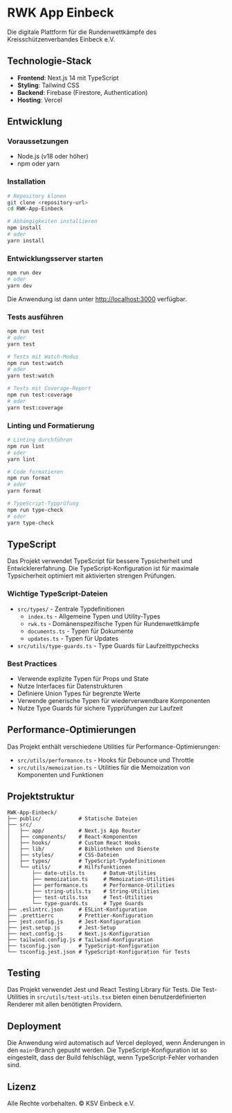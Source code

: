# RWK App Einbeck

Die digitale Plattform für die Rundenwettkämpfe des Kreisschützenverbandes Einbeck e.V.

## Technologie-Stack

- **Frontend**: Next.js 14 mit TypeScript
- **Styling**: Tailwind CSS
- **Backend**: Firebase (Firestore, Authentication)
- **Hosting**: Vercel

## Entwicklung

### Voraussetzungen

- Node.js (v18 oder höher)
- npm oder yarn

### Installation

```bash
# Repository klonen
git clone <repository-url>
cd RWK-App-Einbeck

# Abhängigkeiten installieren
npm install
# oder
yarn install
```

### Entwicklungsserver starten

```bash
npm run dev
# oder
yarn dev
```

Die Anwendung ist dann unter [http://localhost:3000](http://localhost:3000) verfügbar.

### Tests ausführen

```bash
npm run test
# oder
yarn test

# Tests mit Watch-Modus
npm run test:watch
# oder
yarn test:watch

# Tests mit Coverage-Report
npm run test:coverage
# oder
yarn test:coverage
```

### Linting und Formatierung

```bash
# Linting durchführen
npm run lint
# oder
yarn lint

# Code formatieren
npm run format
# oder
yarn format

# TypeScript-Typprüfung
npm run type-check
# oder
yarn type-check
```

## TypeScript

Das Projekt verwendet TypeScript für bessere Typsicherheit und Entwicklererfahrung. Die TypeScript-Konfiguration ist für maximale Typsicherheit optimiert mit aktivierten strengen Prüfungen.

### Wichtige TypeScript-Dateien

- `src/types/` - Zentrale Typdefinitionen
  - `index.ts` - Allgemeine Typen und Utility-Types
  - `rwk.ts` - Domänenspezifische Typen für Rundenwettkämpfe
  - `documents.ts` - Typen für Dokumente
  - `updates.ts` - Typen für Updates
- `src/utils/type-guards.ts` - Type Guards für Laufzeittypchecks

### Best Practices

- Verwende explizite Typen für Props und State
- Nutze Interfaces für Datenstrukturen
- Definiere Union Types für begrenzte Werte
- Verwende generische Typen für wiederverwendbare Komponenten
- Nutze Type Guards für sichere Typprüfungen zur Laufzeit

## Performance-Optimierungen

Das Projekt enthält verschiedene Utilities für Performance-Optimierungen:

- `src/utils/performance.ts` - Hooks für Debounce und Throttle
- `src/utils/memoization.ts` - Utilities für die Memoization von Komponenten und Funktionen

## Projektstruktur

```
RWK-App-Einbeck/
├── public/            # Statische Dateien
├── src/
│   ├── app/           # Next.js App Router
│   ├── components/    # React-Komponenten
│   ├── hooks/         # Custom React Hooks
│   ├── lib/           # Bibliotheken und Dienste
│   ├── styles/        # CSS-Dateien
│   ├── types/         # TypeScript-Typdefinitionen
│   └── utils/         # Hilfsfunktionen
│       ├── date-utils.ts      # Datum-Utilities
│       ├── memoization.ts     # Memoization-Utilities
│       ├── performance.ts     # Performance-Utilities
│       ├── string-utils.ts    # String-Utilities
│       ├── test-utils.tsx     # Test-Utilities
│       └── type-guards.ts     # Type Guards
├── .eslintrc.json     # ESLint-Konfiguration
├── .prettierrc        # Prettier-Konfiguration
├── jest.config.js     # Jest-Konfiguration
├── jest.setup.js      # Jest-Setup
├── next.config.js     # Next.js-Konfiguration
├── tailwind.config.js # Tailwind-Konfiguration
├── tsconfig.json      # TypeScript-Konfiguration
└── tsconfig.jest.json # TypeScript-Konfiguration für Tests
```

## Testing

Das Projekt verwendet Jest und React Testing Library für Tests. Die Test-Utilities in `src/utils/test-utils.tsx` bieten einen benutzerdefinierten Renderer mit allen benötigten Providern.

## Deployment

Die Anwendung wird automatisch auf Vercel deployed, wenn Änderungen in den `main`-Branch gepusht werden. Die TypeScript-Konfiguration ist so eingestellt, dass der Build fehlschlägt, wenn TypeScript-Fehler vorhanden sind.

## Lizenz

Alle Rechte vorbehalten. © KSV Einbeck e.V.
